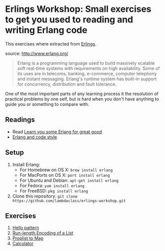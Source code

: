 # Erlings Workshop: Small exercises to get you used to reading and writing Erlang code

This exercises where extracted from [Erlings](https://github.com/lambdaclass/erlings).

source: http://www.erlang.org/

> Erlang is a programming language used to build massively scalable soft real-time systems with requirements on high availability. Some of its uses are in telecoms, banking, e-commerce, computer telephony and instant messaging. Erlang's runtime system has built-in support for concurrency, distribution and fault tolerance.

One of the most important parts of any learning process it the resolution of practical problems by one self, but is hard when you don't have anything to guide you or something to compare with.

## Readings
- Read [Learn you some Erlang for great good](http://learnyousomeerlang.com/)
- [Erlang and code style](https://medium.com/@jlouis666/erlang-and-code-style-b5936dceb5e4)

## Setup
1. Install Erlang:
    - For Homebrew on OS X: `brew install erlang`
    - For MacPorts on OS X: `port install erlang`
    - For Ubuntu and Debian: `apt-get install erlang`
    - For Fedora: `yum install erlang`
    - For FreeBSD: `pkg install erlang`
1. Clone this repository: `git clone https://github.com/lambdaclass/erlings-workshop.git`
    
## Exercises

1. [Hello pattern](hello_pattern)
1. [Run-length Encoding of a List](run-length-encoding)
1. [Proplist to Map](proplist-to-map)
1. [Calculator](calculator)

